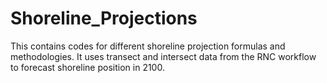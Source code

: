 # Shoreline_Projections
This contains codes for different shoreline projection formulas and methodologies. It uses transect and intersect data from the RNC workflow to forecast shoreline position in 2100. 
